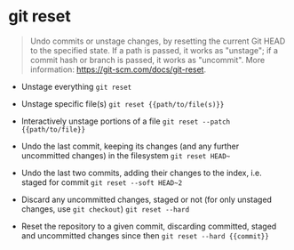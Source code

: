 # git reset
> Undo commits or unstage changes, by resetting the current Git HEAD to the specified state.
> If a path is passed, it works as "unstage"; if a commit hash or branch is passed, it works as "uncommit".
> More information: <https://git-scm.com/docs/git-reset>.

- Unstage everything
`git reset`

- Unstage specific file(s)
`git reset {{path/to/file(s)}}`

- Interactively unstage portions of a file
`git reset --patch {{path/to/file}}`

- Undo the last commit, keeping its changes (and any further uncommitted changes) in the filesystem
`git reset HEAD~`

- Undo the last two commits, adding their changes to the index, i.e. staged for commit
`git reset --soft HEAD~2`

- Discard any uncommitted changes, staged or not (for only unstaged changes, use `git checkout`)
`git reset --hard`

- Reset the repository to a given commit, discarding committed, staged and uncommitted changes since then
`git reset --hard {{commit}}`
